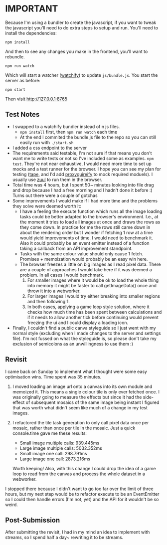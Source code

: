IMPORTANT
=========

Because I'm using a bundler to create the javascript, if you want to tweak the javascript you'll need to do extra steps to setup and run. You'll need to install the dependencies:

`npm install`

And then to see any changes you make in the frontend, you'll want to rebundle.

`npm run watch`

Which will start a watcher ([watchify][watchify]) to update `js/bundle.js`. You start the server as before:

`npm start`

Then visit http://127.0.0.1:8765

[watchify]: https://npmjs.com/watchify


Test Notes
----------

* I swapped to a watchify bundler instead of n js files.
    - `npm install` first, then `npm run watch` each time
    - At the end I commited the bundle.js file to the repo so you can still easily run with `./start.sh`
* I added a css endpoint to the server
* The requirements said testable, I'm not sure if that means you don't want me to write tests or not so I've included some as examples. `npm test`. They're not near exhaustive, I would need more time to set up mocks and a test runner for the browser. I hope you can see my plan for testing ([tape][tape], and I'd add [proxyquireify][pqfy] to mock required moduels). I usually use [zuul][zuul] to run them in the browser.
* Total time was 4 hours, but I spent 50~ minutes looking into file drag and drop because I had a free morning and I hadn't done it before :) Turns out there were a couple of gotchas
* Some improvements I would make if I had more time and the problems they solve were deemed worth it:
    - I have a feeling the execute function which runs all the image loading tasks could be better adapted to the browser's environment. I.e., at the moment it tries to load all images at once and draws the rows as they come down. In practice for me the rows still came down in about the rendering order but I wonder if fetching 1 row at a time would yield improvements of time. I would need to benchmark it. Also it could probably be an
    event emitter instead of a function taking a callback from an API improvement standpoint.
    - Tasks with the same colour value should only cause 1 fetch. Promises + memoization would probably be an easy win here.
    - The browser freezes a little on big images as I read pixel data. There are a couple of approaches I would take here if it was deemed a problem. In all cases I would benchmark.
        1. For smaller images where it would be ok to load the whole thing into memory it might be faster to call getImageData() once and throw it into a webworker.
        2. For larger images I would try either breaking into smaller regions and then following 1.
        3. In both cases, applying a game loop style solution, where it checks how much time has been spent between calculations and if it needs to allow another tick before continuing would prevent freezing the ui and I could display a loading icon.
* Finally, I couldn't find a public canva styleguide so I just went with my normal style (excluding when I made changes to the server and settings file). I'm not fussed on what the styleguide is, so please don't take my exclusion of semicolons as an unwillingness to use them :)

[tape]: https://npmjs.com/tape
[pqfy]: https://www.npmjs.com/proxyquireify
[zuul]: https://npmjs.com/zuul

Revisit
-------

I came back on Sunday to implement what I thought were some easy optimisation wins. Time spent was 35 minutes.

1. I moved loading an image url onto a canvas into its own module and memoized it. This means a single colour tile is only ever fetched once. I was originally going to measure the effects but since it had the side-effect of subsequent mosaics of the same image being instant I figured that was worth what didn't seem like much of a change in my test images.
2. I refactored the tile task generation to only call pixel data once per mosaic, rather than once per tile in the mosaic. Just a quick console.time gave me these results:
    - Small image multiple calls: 939.445ms
    - Large image multiple calls: 5032.352ms
    - Small image one call: 298.791ms
    - Large image one call: 2873.216ms

    Worth keeping! Also, with this change I could drop the idea of a game loop to read from the canvas and process the whole dataset in a webworker.

I stopped there because I didn't want to go too far over the limit of three hours, but my next step would be to refactor execute to be an EventEmitter so I could then handle errors (I'm not, yet) and the API for it wouldn't be so weird.

Post-Submission
---------------

After submitting the revisit, I had in my mind an idea to implement with streams, so I spend half a day~ rewriting it to be streams.
